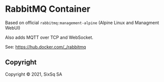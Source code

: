 # RabbitMQ Container

Based on official `rabbitmq:management-alpine` (Alpine Linux and Managment WebUI)

Also adds MQTT over TCP and WebSocket.

See: https://hub.docker.com/_/rabbitmq


## Copyright

Copyright &copy; 2021, SixSq SA
